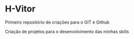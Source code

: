 # H-Vitor
 Primeiro repositório de criações para o GIT e Github

 Criação de projetos para o desenvolvimento das minhas skills
